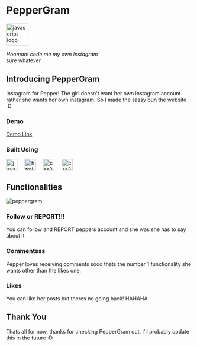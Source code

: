 ﻿# PepperGram
<img src="https://github.com/user-attachments/assets/7b154a23-4147-43c9-8e45-029194ad4066" height="60" alt="javascript logo"/>
<br>

*Hooman! code me my own instagram*
<br>
sure whatever
<br>

## Introducing PepperGram
Instagram for Pepper! The girl doesn't want her own instagram account rather she wants her own instagram. So I made the sassy bun the website :D

### Demo
[Demo Link](https://ayessaa.w3spaces-preview.com/peppergram/)

### Built Using
<div align="left">
  <img src="https://cdn.jsdelivr.net/gh/devicons/devicon/icons/javascript/javascript-original.svg" height="30" alt="javascript logo"  />
  <img width="12" />
  <img src="https://cdn.jsdelivr.net/gh/devicons/devicon/icons/html5/html5-original.svg" height="30" alt="html5 logo"  />
  <img width="12" />
  <img src="https://cdn.jsdelivr.net/gh/devicons/devicon/icons/css3/css3-original.svg" height="30" alt="css3 logo"  />
  <img width="12" />
  <img src="https://www.svgrepo.com/show/374118/tailwind.svg" height="30" alt="css3 logo"  />
</div>

## Functionalities
![peppergram](https://github.com/user-attachments/assets/a663dd58-99af-4073-b5a8-b092de48b58d)

### Follow or REPORT!!!
You can follow and REPORT peppers account and she was she has to say about it

### Commentsss
Pepper loves receiving comments sooo thats the number 1 functionality she wants other than the likes one.

### Likes 
You can like her posts but theres no going back! HAHAHA

## Thank You
Thats all for now, thanks for checking PepperGram out. I'll probably update this in the future :D
